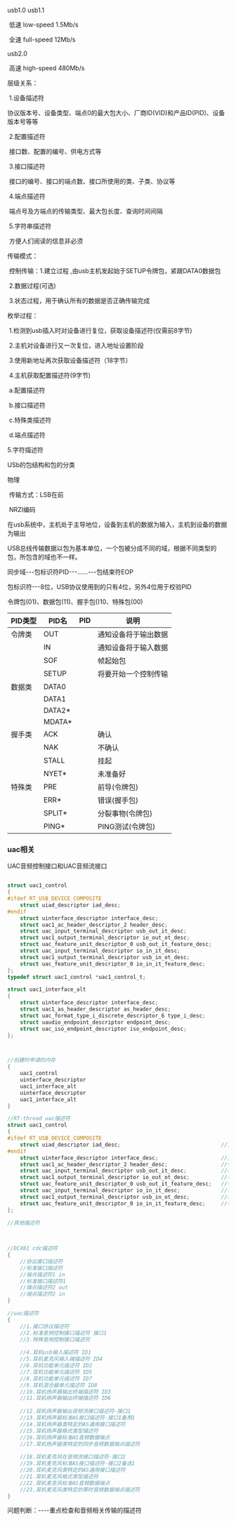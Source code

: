 

usb1.0 usb1.1  

​	低速  low-speed 1.5Mb/s

​    全速 full-speed   12Mb/s

usb2.0    

​	高速  high-speed 480Mb/s



层级关系：

​	1.设备描述符

​		协议版本号、设备类型、端点0的最大包大小、厂商ID(VID)和产品ID(PID)、设备版本号等等

​	2.配置描述符

​		接口数、配置的编号、供电方式等

​	3.接口描述符

​		接口的编号、接口的端点数、接口所使用的类、子类、协议等

​	4.端点描述符

​		端点号及方端点的传输类型、最大包长度、查询时间间隔

​	5.字符串描述符

​		方便人们阅读的信息非必须



传输模式：

​	控制传输：1.建立过程 ,由usb主机发起始于SETUP令牌包，紧跟DATA0数据包

​						2.数据过程(可选) 

​						3.状态过程，用于确认所有的数据是否正确传输完成



枚举过程：

​	1.检测到usb插入时对设备进行复位，获取设备描述符(仅需前8字节)

​	2.主机对设备进行又一次复位，进入地址设置阶段

​	3.使用新地址再次获取设备描述符（18字节）

​	4.主机获取配置描述符(9字节)

​				a.配置描述符

​				b.接口描述符

​				c.特殊类描述符

​				d.端点描述符

   5.字符描述符



USb的包结构和包的分类

物理

​	传输方式：LSB在前

​	NRZI编码

在usb系统中，主机处于主导地位，设备到主机的数据为输入，主机到设备的数据为输出



USB总线传输数据以包为基本单位，一个包被分成不同的域，根据不同类型的包，所包含的域也不一样。



同步域---包标识符PID---......---包结束符EOP



包标识符---8位，USB协议使用到的只有4位，另外4位用于校验PID

令牌包(01)、数据包(11)、握手包()10、特殊包(00)





| PID类型 | PID名  | PID  | 说明                 |
| ------- | ------ | ---- | -------------------- |
| 令牌类  | OUT    |      | 通知设备将于输出数据 |
|         | IN     |      | 通知设备将于输入数据 |
|         | SOF    |      | 帧起始包             |
|         | SETUP  |      | 将要开始一个控制传输 |
| 数据类  | DATA0  |      |                      |
|         | DATA1  |      |                      |
|         | DATA2* |      |                      |
|         | MDATA* |      |                      |
| 握手类  | ACK    |      | 确认                 |
|         | NAK    |      | 不确认               |
|         | STALL  |      | 挂起                 |
|         | NYET*  |      | 未准备好             |
| 特殊类  | PRE    |      | 前导(令牌包)         |
|         | ERR*   |      | 错误(握手包)         |
|         | SPLIT* |      | 分裂事物(令牌包)     |
|         | PING*  |      | PING测试(令牌包)     |



### uac相关



UAC音频控制接口和UAC音频流接口



```C

struct uac1_control
{
#ifdef RT_USB_DEVICE_COMPOSITE
    struct uiad_descriptor iad_desc;
#endif
    struct uinterface_descriptor interface_desc;
    struct uac1_ac_header_descriptor_2 header_desc;
    struct uac_input_terminal_descriptor usb_out_it_desc;
    struct uac1_output_terminal_descriptor io_out_ot_desc;
    struct uac_feature_unit_descriptor_0 usb_out_it_feature_desc;
    struct uac_input_terminal_descriptor io_in_it_desc;
    struct uac1_output_terminal_descriptor usb_in_ot_desc;
    struct uac_feature_unit_descriptor_0 io_in_it_feature_desc;
};
typedef struct uac1_control *uac1_control_t;

struct uac1_interface_alt
{
    struct uinterface_descriptor interface_desc;
    struct uac1_as_header_descriptor as_header_desc;
    struct uac_format_type_i_discrete_descriptor_6 type_i_desc;
    struct uaudio_endpoint_descriptor endpoint_desc;
    struct uac_iso_endpoint_descriptor iso_endpoint_desc;
};



//创建时申请的内存
{
    uac1_control
    uinterface_descriptor
    uac1_interface_alt
    uinterface_descriptor
    uac1_interface_alt
}

//RT-thread uac描述符
struct uac1_control
{
#ifdef RT_USB_DEVICE_COMPOSITE
    struct uiad_descriptor iad_desc;								//协议接口描述符
#endif
    struct uinterface_descriptor interface_desc;					//接口关联描述符
    struct uac1_ac_header_descriptor_2 header_desc;					//特定音频控制接口头描述符
    struct uac_input_terminal_descriptor usb_out_it_desc;			//输入终端描述符
    struct uac1_output_terminal_descriptor io_out_ot_desc;			//输出终端描述符
    struct uac_feature_unit_descriptor_0 usb_out_it_feature_desc;	//特性单元描述符
    struct uac_input_terminal_descriptor io_in_it_desc;				//输入终端描述符	
    struct uac1_output_terminal_descriptor usb_in_ot_desc;			//输出终端描述符
    struct uac_feature_unit_descriptor_0 io_in_it_feature_desc;		//特性单元描述符
};

//其他描述符
    
    


```



```C
//DCX81 cdc描述符
{
    //协议接口描述符
    //标准接口描述符
    //端点描述符1 in
    //标准接口描述符1
    //端点描述符2 out
    //端点描述符2 in   
}

//uac描述符
{
    //1.接口协议描述符
    //2.标准音频控制接口描述符 接口1
    //3.特殊音频控制接口描述符
    
    //4.耳机usb输入描述符 ID1
    //5.耳机麦克风输入端描述符 ID4    
    //6.耳机功能单元描述符 ID2
    //7.耳机功能单元描述符 ID5
    //8.耳机功能单元描述符 ID7
    //9.耳机混合器单元描述符 ID8
    //10.耳机扬声器输出终端描述符 ID3
    //11.耳机扬声器输出终端描述符 ID6
    
    //12.耳机扬声器输出音频流接口描述符-接口1
    //13.耳机扬声器标准AS接口描述符-接口1备用1
    //14.耳机扬声器类特定的AS通用接口描述符
    //15.耳机扬声器格式类型描述符
    //16.耳机扬声器标准AS音频数据端点
    //17.耳机扬声器类特定的同步音频数据端点描述符
    
    //18.耳机麦克风在音频流接口描述符-接口2
    //19.耳机麦克风标准AS接口描述符-接口2备选1
    //20.耳机麦克风类特定的AS通用接口描述符
    //21.耳机麦克风格式类型描述符
    //22.耳机麦克风标准AS音频数据端点
    //23.耳机麦克风类特定的等时音频数据端点描述符
}


```



问题判断：----重点检查和音频相关传输的描述符










